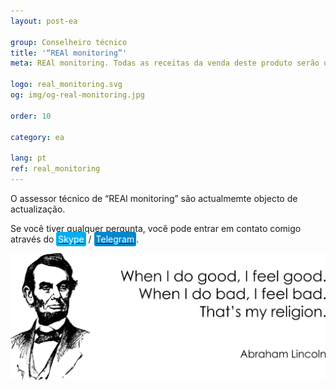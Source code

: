 ```yaml
---
layout: post-ea

group: Сonselheiro técnico
title: '“REAl monitoring”'
meta: REAl monitoring. Todas as receitas da venda deste produto serão utilizadas para o desenvolvimento do projeto e para a caridade.

logo: real_monitoring.svg
og: img/og-real-monitoring.jpg

order: 10

category: ea

lang: pt
ref: real_monitoring
---
```


O assessor técnico de “REAl monitoring” são actualmemte objecto de actualização.

Se você tiver qualquer pergunta, você pode entrar em contato comigo através do <a href="skype:chutkoy89?call" target="_blank"><span style="background-color:#00aff0; color:white; padding:3px; border-radius: 3px">Skype</span></a> / <a href="https://t.me/chutkoy" target="_blank"><span style="background-color:#0088cc; color:white; padding:3px; border-radius: 3px">Telegram</span></a>. 

<a data-fancybox="gallery" href="/img/programming/Lincoln.png"><img src="/img/programming/Lincoln.png" alt=""></a>
